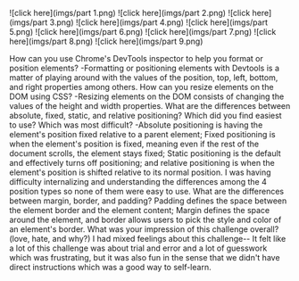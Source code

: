 ![click here](imgs/part 1.png)
![click here](imgs/part 2.png)
![click here](imgs/part 3.png)
![click here](imgs/part 4.png)
![click here](imgs/part 5.png)
![click here](imgs/part 6.png)
![click here](imgs/part 7.png)
![click here](imgs/part 8.png)
![click here](imgs/part 9.png)

How can you use Chrome's DevTools inspector to help you format or position elements?
-Formatting or positioning elements with Devtools is a matter of playing around with the values of the position, top, left, bottom, and right properties among others.
How can you resize elements on the DOM using CSS?
-Resizing elements on the DOM consists of changing the values of the height and width properties.
What are the differences between absolute, fixed, static, and relative positioning? Which did you find easiest to use? Which was most difficult?
-Absolute positioning is having the element's position fixed relative to a parent element; Fixed positioning is when the element's position is fixed, meaning even if the rest of the document scrolls, the element stays fixed; Static positioning is the default and effectively turns off positioning; and relative positioning is when the element's position is shifted relative to its normal position. I was having difficulty internalizing and understanding the differences among the 4 position types so none of them were easy to use.
What are the differences between margin, border, and padding?
Padding defines the space between the element border and the element content; Margin defines the space around the element, and border allows users to pick the style and color of an element's border.
What was your impression of this challenge overall? (love, hate, and why?)
I had mixed feelings about this challenge-- It felt like a lot of this challenge was about trial and error and a lot of guesswork which was frustrating, but it was also fun in the sense that we didn't have direct instructions which was a good way to self-learn.
